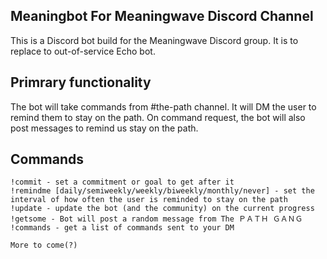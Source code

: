 ## Meaningbot For Meaningwave Discord Channel

This is a Discord bot build for the Meaningwave Discord group. It is to replace to out-of-service Echo bot.

## Primrary functionality

The bot will take commands from #the-path channel. It will DM the user to remind them to stay on the path. On command request, the bot will also post messages to remind us stay on the path.

## Commands

```
!commit - set a commitment or goal to get after it
!remindme [daily/semiweekly/weekly/biweekly/monthly/never] - set the interval of how often the user is reminded to stay on the path
!update - update the bot (and the community) on the current progress
!getsome - Bot will post a random message from The ＰＡＴＨ ＧＡＮＧ
!commands - get a list of commands sent to your DM

More to come(?)
```